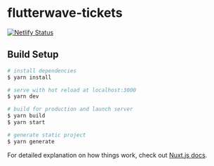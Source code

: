 # flutterwave-tickets

[![Netlify Status](https://api.netlify.com/api/v1/badges/eacb2f1a-a0eb-42a3-90bc-cb55b5b64bd4/deploy-status)](https://app.netlify.com/sites/flutterwave-ackushiw/deploys)

## Build Setup

```bash
# install dependencies
$ yarn install

# serve with hot reload at localhost:3000
$ yarn dev

# build for production and launch server
$ yarn build
$ yarn start

# generate static project
$ yarn generate
```

For detailed explanation on how things work, check out [Nuxt.js docs](https://nuxtjs.org).
